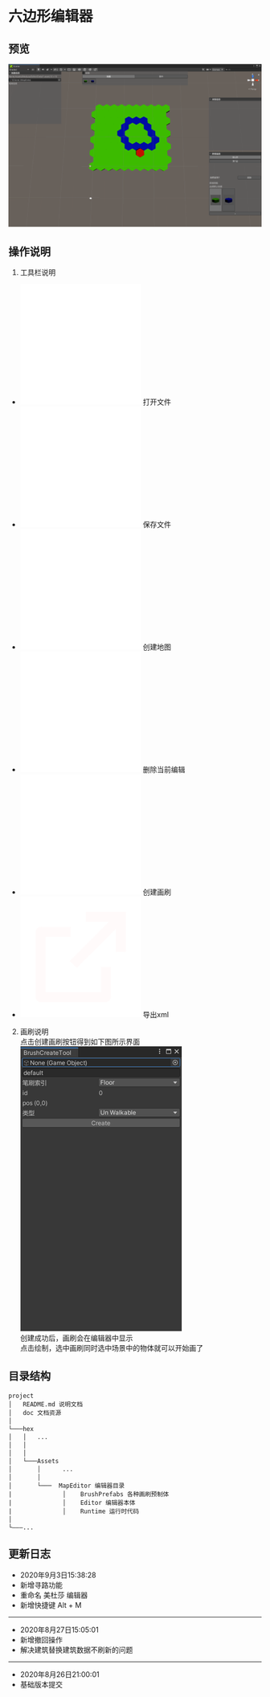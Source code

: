 # 六边形编辑器
## 预览
![编辑场景](./doc/1.png)

## 操作说明
1. 工具栏说明
* ![打开文件](./hex/Assets/MapEditor/Editor/Icons/folder-line.png)  打开文件  
* ![保存文件](./hex/Assets/MapEditor/Editor/Icons/save-line.png)  保存文件  
* ![创建地图](./hex/Assets/MapEditor/Editor/Icons/creative-commons-line.png)  创建地图  
* ![删除当前编辑](./hex/Assets/MapEditor/Editor/Icons/delete-bin-line.png)  删除当前编辑  
* ![创建画刷](./hex/Assets/MapEditor/Editor/Icons/brush-2-line.png)  创建画刷  
* ![导出xml](./hex/Assets/MapEditor/Editor/Icons/external-link-line.png)  导出xml  
2. 画刷说明  
点击创建画刷按钮得到如下图所示界面  
![创建画刷](./doc/3.png)  
创建成功后，画刷会在编辑器中显示  
点击绘制，选中画刷同时选中场景中的物体就可以开始画了  

## 目录结构
```
project
│   README.md 说明文档
│   doc 文档资源    
│
└───hex
│   │   ...
│   │   
│   │   
│   └───Assets
│       │      ...
│       │  
│       └───  MapEditor 编辑器目录
|              │    BrushPrefabs 各种画刷预制体
|              │    Editor 编辑器本体
|              │    Runtime 运行时代码
│               
└———...
```

## 更新日志
* 2020年9月3日15:38:28
* 新增寻路功能
* 重命名 美杜莎 编辑器
* 新增快捷键 Alt + M
---
* 2020年8月27日15:05:01
* 新增撤回操作 
* 解决建筑替换建筑数据不刷新的问题
---
* 2020年8月26日21:00:01
* 基础版本提交 
